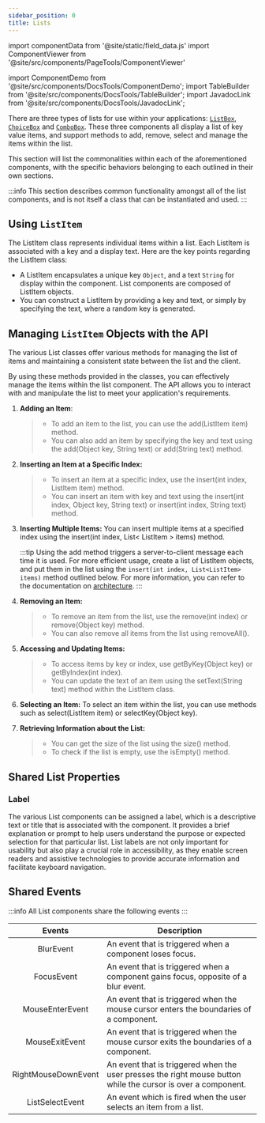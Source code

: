 ```yaml
---
sidebar_position: 0
title: Lists
---
```


import componentData from '@site/static/field_data.js'
import ComponentViewer from '@site/src/components/PageTools/ComponentViewer'

import ComponentDemo from '@site/src/components/DocsTools/ComponentDemo';
import TableBuilder from '@site/src/components/DocsTools/TableBuilder';
import JavadocLink from '@site/src/components/DocsTools/JavadocLink';

<JavadocLink type="engine" location="org/dwcj/component/list/DwcList"/>

There are three types of lists for use within your applications: [`ListBox`](docs/components/list-components/listbox), [`ChoiceBox`](docs/components/list-components/choicebox) and [`ComboBox`](docs/components/list-components/combobox). These three components all display a list of key value items, and support methods to add, remove, select and manage the items within the list.

This section will list the commonalities within each of the aforementioned components, with the specific behaviors belonging to each outlined in their own sections.

:::info
This section describes common functionality amongst all of the list components, and is not itself a class that can be instantiated and used.
:::

<!-- Add a managing items section -->

<!-- Add vs insert, adding multiple items, iterate over list items, removal, etc -->

## Using `ListItem`

The <JavadocLink type="engine" location="org/dwcj/component/list/ListItem"  code="true">ListItem</JavadocLink> class represents individual items within a list. Each <JavadocLink type="engine" location="org/dwcj/component/list/ListItem"  code="true">ListItem</JavadocLink> is associated with a key and a display text. Here are the key points regarding the <JavadocLink type="engine" location="org/dwcj/component/list/ListItem"  code="true">ListItem</JavadocLink> class:

- A <JavadocLink type="engine" location="org/dwcj/component/list/ListItem"  code="true">ListItem</JavadocLink> encapsulates a unique key `Object`, and a text `String` for display within the component. List components are composed of <JavadocLink type="engine" location="org/dwcj/component/list/ListItem"  code="true">ListItem</JavadocLink> objects.
- You can construct a <JavadocLink type="engine" location="org/dwcj/component/list/ListItem"  code="true">ListItem</JavadocLink> by providing a key and text, or simply by specifying the text, where a random key is generated.

## Managing `ListItem` Objects with the API

The various List classes offer various methods for managing the list of items and maintaining a consistent state between the list and the client.

By using these methods provided in the classes, you can effectively manage the items within the list component. The API allows you to interact with and manipulate the list to meet your application's requirements.

1. **Adding an Item**:

   > - To add an item to the list, you can use the <JavadocLink type="engine" location="org/dwcj/component/list/DwcList" suffix='#add(org.dwcj.component.list.ListItem)' code="true">add(ListItem item)</JavadocLink> method.
   > - You can also add an item by specifying the key and text using the <JavadocLink type="engine" location="org/dwcj/component/list/DwcList" suffix='#add(java.lang.Object,java.lang.String)' code="true">add(Object key, String text)</JavadocLink> or <JavadocLink type="engine" location="org/dwcj/component/list/DwcList" suffix='#add(java.lang.String)' code="true">add(String text)</JavadocLink> method.


2. **Inserting an Item at a Specific Index:**

   > - To insert an item at a specific index, use the <JavadocLink type="engine" location="org/dwcj/component/list/DwcList" suffix='#insert(int,org.dwcj.component.list.ListItem)' code="true">insert(int index, ListItem item)</JavadocLink> method.
   > - You can insert an item with key and text using the <JavadocLink type="engine" location="org/dwcj/component/list/DwcList" suffix='#insert(int,java.lang.Object,java.lang.String)' code="true">insert(int index, Object key, String text)</JavadocLink> or <JavadocLink type="engine" location="org/dwcj/component/list/DwcList" suffix='#insert(int,java.lang.String)' code="true">insert(int index, String text)</JavadocLink> method.

3. **Inserting Multiple Items:** You can insert multiple items at a specified index using the <JavadocLink type="engine" location="org/dwcj/component/list/DwcList" suffix='l#insert(int,java.util.List)' code="true">insert(int index, List< ListItem > items)</JavadocLink> method.

   :::tip
   Using the add method triggers a server-to-client message each time it is used. For more efficient usage, create a list of <JavadocLink type="engine" location="org/dwcj/component/list/ListItem"  code="true">ListItem</JavadocLink> objects, and put them in the list using the `insert(int index, List<ListItem> items)` method outlined below. For more information, you can refer to the documentation on [architecture](/architecture/architecture.md).
   :::

4. **Removing an Item:**

   > - To remove an item from the list, use the <JavadocLink type="engine" location="org/dwcj/component/list/DwcList" suffix='#remove(int)' code="true">remove(int index)</JavadocLink> or <JavadocLink type="engine" location="org/dwcj/component/list/DwcList" suffix='#remove(java.lang.Object)' code="true">remove(Object key)</JavadocLink> method.
   > - You can also remove all items from the list using <JavadocLink type="engine" location="org/dwcj/component/list/DwcList" suffix='#removeAll()' code="true">removeAll()</JavadocLink>.

5. **Accessing and Updating Items:**

   > - To access items by key or index, use <JavadocLink type="engine" location="org/dwcj/component/list/DwcList" suffix='#getByKey(java.lang.Object)' code="true">getByKey(Object key)</JavadocLink> or <JavadocLink type="engine" location="org/dwcj/component/list/DwcList" suffix='#getByIndex(int)' code="true">getByIndex(int index)</JavadocLink>.
   > - You can update the text of an item using the <JavadocLink type="engine" location="org/dwcj/component/list/ListItem" suffix='#setText(java.lang.String)' code="true">setText(String text)</JavadocLink> method within the <JavadocLink type="engine" location="org/dwcj/component/list/ListItem"  code="true">ListItem</JavadocLink> class.

6. **Selecting an Item:** To select an item within the list, you can use methods such as <JavadocLink type="engine" location="org/dwcj/component/list/DwcList" suffix='#select(org.dwcj.component.list.ListItem)' code="true">select(ListItem item)</JavadocLink> or <JavadocLink type="engine" location="org/dwcj/component/list/DwcList" suffix='#selectKey(java.lang.Object)' code="true">selectKey(Object key)</JavadocLink>.

7. **Retrieving Information about the List:**
   > - You can get the size of the list using the <JavadocLink type="engine" location="org/dwcj/component/list/DwcList" suffix='#size()' code="true">size()</JavadocLink> method.
   > - To check if the list is empty, use the <JavadocLink type="engine" location="org/dwcj/component/list/DwcList" suffix='#isEmpty()' code="true">isEmpty()</JavadocLink> method.

## Shared List Properties

### Label

The various List components can be assigned a label, which is a descriptive text or title that is associated with the component. It provides a brief explanation or prompt to help users understand the purpose or expected selection for that particular list. List labels are not only important for usability but also play a crucial role in accessibility, as they enable screen readers and assistive technologies to provide accurate information and facilitate keyboard navigation.

<!-- ADD DEMO WITH ALL THREE AND A LABEL -->

## Shared Events

:::info
All List components share the following events
:::

|                                 Events                                  | Description                                                                                                   |
| :---------------------------------------------------------------------: | ------------------------------------------------------------------------------------------------------------- |
| <JavadocLink type="engine" location="org/dwcj/component/event/BlurEvent"  code="true">BlurEvent</JavadocLink> | An event that is triggered when a component loses focus.                                                      |
|                  <JavadocLink type="engine" location="org/dwcj/component/event/FocusEvent"  code="true">FocusEvent</JavadocLink>                   | An event that is triggered when a component gains focus, opposite of a blur event.                            |
|             <JavadocLink type="engine" location="org/dwcj/component/event/MouseEnterEvent"  code="true">MouseEnterEvent</JavadocLink>              | An event that is triggered when the mouse cursor enters the boundaries of a component.                        |
|              <JavadocLink type="engine" location="org/dwcj/component/event/MouseExitEvent"  code="true">MouseExitEvent</JavadocLink>               | An event that is triggered when the mouse cursor exits the boundaries of a component.                         |
|         <JavadocLink type="engine" location="org/dwcj/component/event/RightMouseDownEvent"  code="true">RightMouseDownEvent</JavadocLink>          | An event that is triggered when the user presses the right mouse button while the cursor is over a component. |
|             <JavadocLink type="engine" location="org/dwcj/component/list/event/ListSelectEvent"  code="true">ListSelectEvent</JavadocLink>              | An event which is fired when the user selects an item from a list.
